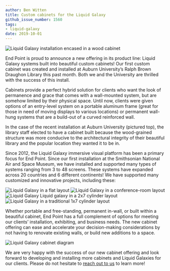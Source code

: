 ```yaml
---
author: Ben Witten
title: Custom cabinets for the Liquid Galaxy
github_issue_number: 1560
tags:
- liquid-galaxy
date: 2019-10-01
---
```


<img src="/blog/2019/10/liquid-galaxy-cabinets/image-0.jpg" alt="Liquid Galaxy installation encased in a wood cabinet" />

End Point is proud to announce a new offering in its product line: Liquid Galaxy systems built into beautiful custom cabinets! Our first custom cabinet was created and installed at Auburn University’s Ralph Brown Draughon Library this past month. Both we and the University are thrilled with the success of this install.

Cabinets provide a perfect hybrid solution for clients who want the look of permanence and grace that comes with a wall-mounted system, but are somehow limited by their physical space. Until now, clients were given options of an entry-level system on a portable aluminum frame (great for those in need of moving displays to various locations) or permanent wall-hung systems that are a build-out of a curved reinforced wall.

In the case of the recent installation at Auburn University (pictured top), the library staff elected to have a cabinet built because the wood-grained structure was more conducive to the architectural integrity of their beautiful library and the popular location they wanted it to be in.

Since 2012, the Liquid Galaxy immersive visual platform has been a primary focus for End Point. Since our first installation at the Smithsonian National Air and Space Museum, we have installed and supported many types of systems ranging from 3 to 48 screens. These systems have expanded across 20 countries and 6 different continents! We have supported many customized and innovative projects, including these:

<img src="/blog/2019/10/liquid-galaxy-cabinets/image-1.jpg" alt="Liquid Galaxy in a flat layout" />

<img src="/blog/2019/10/liquid-galaxy-cabinets/image-2.jpg" alt="Liquid Galaxy in a conference-room layout" />

<img src="/blog/2019/10/liquid-galaxy-cabinets/image-3.jpg" alt="Liquid Galaxy Liquid galaxy in a 2x7 cylinder layout" />

<img src="/blog/2019/10/liquid-galaxy-cabinets/image-4.jpg" alt="Liquid Galaxy in a traditional 1x7 cylinder layout" />

Whether portable and free-standing, permanent in-wall, or built within a beautiful cabinet, End Point has a full complement of options for meeting our clients’ installation, exhibiting, and business needs. The new cabinet offering can ease and accelerate your decision-making considerations by not having to renovate existing walls, or build new additions to a space.

<img src="/blog/2019/10/liquid-galaxy-cabinets/image-5.jpg" alt="Liquid Galaxy cabinet diagram" />

We are very happy with the success of our new cabinet offering and look forward to developing and installing more cabinets and Liquid Galaxies for our clients. Please do not hesitate to [reach out to us](/contact) to learn more!
